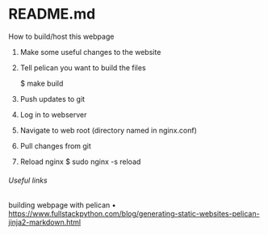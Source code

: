 # README.md

How to build/host this webpage

1. Make some useful changes to the website
2. Tell pelican you want to build the files
    
    $ make build
    
3. Push updates to git
4. Log in to webserver
5. Navigate to web root (directory named in nginx.conf)
6. Pull changes from git
7. Reload nginx
    $ sudo nginx -s reload


###### Useful links
building webpage with pelican
• https://www.fullstackpython.com/blog/generating-static-websites-pelican-jinja2-markdown.html

